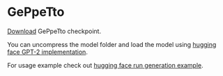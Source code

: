 # GePpeTto

[Download](https://drive.google.com/file/d/1suAiO1LO35aZArZODnYZY_be-rTZHZkC/view?usp=sharing) GePpeTto checkpoint.

You can uncompress the model folder and load the model using [hugging face GPT-2 implementation](https://huggingface.co/transformers/model_doc/gpt2.html).

For usage example check out [hugging face run generation example](https://github.com/huggingface/transformers/blob/master/examples/run_generation.py).